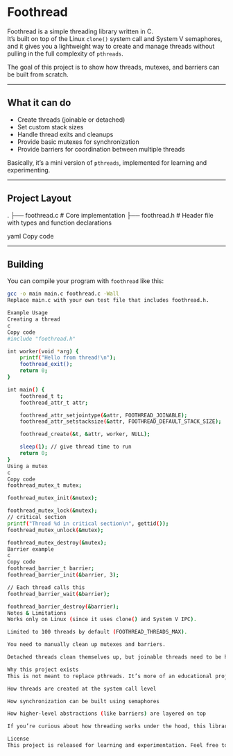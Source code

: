 # Foothread  

Foothread is a simple threading library written in C.  
It’s built on top of the Linux `clone()` system call and System V semaphores, and it gives you a lightweight way to create and manage threads without pulling in the full complexity of `pthreads`.  

The goal of this project is to show how threads, mutexes, and barriers can be built from scratch.  

---

## What it can do  

- Create threads (joinable or detached)  
- Set custom stack sizes  
- Handle thread exits and cleanups  
- Provide basic mutexes for synchronization  
- Provide barriers for coordination between multiple threads  

Basically, it’s a mini version of `pthreads`, implemented for learning and experimenting.  

---

## Project Layout  

.
├── foothread.c # Core implementation
├── foothread.h # Header file with types and function declarations

yaml
Copy code

---

## Building  

You can compile your program with `foothread` like this:  

```bash
gcc -o main main.c foothread.c -Wall
Replace main.c with your own test file that includes foothread.h.

Example Usage
Creating a thread
c
Copy code
#include "foothread.h"

int worker(void *arg) {
    printf("Hello from thread!\n");
    foothread_exit();
    return 0;
}

int main() {
    foothread_t t;
    foothread_attr_t attr;

    foothread_attr_setjointype(&attr, FOOTHREAD_JOINABLE);
    foothread_attr_setstacksize(&attr, FOOTHREAD_DEFAULT_STACK_SIZE);

    foothread_create(&t, &attr, worker, NULL);

    sleep(1); // give thread time to run
    return 0;
}
Using a mutex
c
Copy code
foothread_mutex_t mutex;

foothread_mutex_init(&mutex);

foothread_mutex_lock(&mutex);
// critical section
printf("Thread %d in critical section\n", gettid());
foothread_mutex_unlock(&mutex);

foothread_mutex_destroy(&mutex);
Barrier example
c
Copy code
foothread_barrier_t barrier;
foothread_barrier_init(&barrier, 3);

// Each thread calls this
foothread_barrier_wait(&barrier);

foothread_barrier_destroy(&barrier);
Notes & Limitations
Works only on Linux (since it uses clone() and System V IPC).

Limited to 100 threads by default (FOOTHREAD_THREADS_MAX).

You need to manually clean up mutexes and barriers.

Detached threads clean themselves up, but joinable threads need to be handled explicitly.

Why this project exists
This is not meant to replace pthreads. It’s more of an educational project to understand:

How threads are created at the system call level

How synchronization can be built using semaphores

How higher-level abstractions (like barriers) are layered on top

If you’re curious about how threading works under the hood, this library gives you a hands-on way to explore it.

License
This project is released for learning and experimentation. Feel free to use or adapt it.
